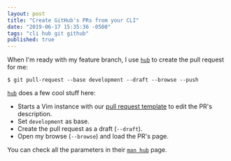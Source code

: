 ```yaml
---
layout: post
title: "Create GitHub's PRs from your CLI"
date: "2019-06-17 15:35:36 -0500"
tags: "cli hub git github"
published: true
---
```


When I'm ready with my feature branch, I use [`hub`][1] to create the pull request for me:

    $ git pull-request --base development --draft --browse --push

[`hub`][1] does a few cool stuff here:
- Starts a Vim instance with our [pull request template][2] to edit the PR's description.
- Set `development` as base.
- Create the pull request as a draft (`--draft`).
- Open my browse (`--browse`) and load the PR's page.

You can check all the parameters in their [`man hub`][3] page.

[1]: https://hub.github.com
[2]: https://help.github.com/en/articles/about-issue-and-pull-request-templates#pull-request-templates
[3]: https://help.github.com/en/articles/creating-a-pull-request-template-for-your-repository
